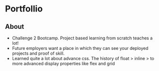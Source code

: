 # Portfollio

## About

- Challenge 2 Bootcamp. Project based learning from scratch teaches a lot!
- Future employers want a place in which they can see your deployed projects and proof of skill. 
- Learned quite a lot about advance css. The history of float > inline > to more advanced display properties like flex and grid